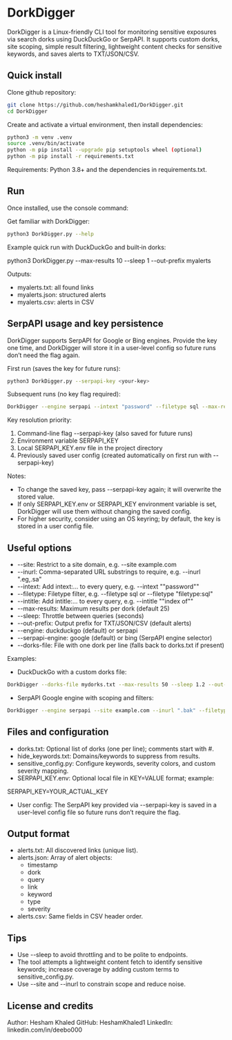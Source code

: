 # DorkDigger

DorkDigger is a Linux-friendly CLI tool for monitoring sensitive exposures via search dorks using DuckDuckGo or SerpAPI. It supports custom dorks, site scoping, simple result filtering, lightweight content checks for sensitive keywords, and saves alerts to TXT/JSON/CSV.

## Quick install

Clone github repository:

```bash
git clone https://github.com/heshamkhaled1/DorkDigger.git
cd DorkDigger
```

Create and activate a virtual environment, then install dependencies:

```bash
python3 -m venv .venv
source .venv/bin/activate
python -m pip install --upgrade pip setuptools wheel (optional)
python -m pip install -r requirements.txt
```

Requirements: Python 3.8+ and the dependencies in requirements.txt.

## Run

Once installed, use the console command:

Get familiar with DorkDigger:
```bash
python3 DorkDigger.py --help
```

Example quick run with DuckDuckGo and built‑in dorks:

python3 DorkDigger.py --max-results 10 --sleep 1 --out-prefix myalerts

Outputs:

- myalerts.txt: all found links
- myalerts.json: structured alerts
- myalerts.csv: alerts in CSV


## SerpAPI usage and key persistence

DorkDigger supports SerpAPI for Google or Bing engines. Provide the key one time, and DorkDigger will store it in a user-level config so future runs don’t need the flag again.

First run (saves the key for future runs):

```bash
python3 DorkDigger.py --serpapi-key <your-key>
```

Subsequent runs (no key flag required):

```bash
DorkDigger --engine serpapi --intext "password" --filetype sql --max-results 10 --sleep 1.5 --out-prefix test_alerts
```

Key resolution priority:

1) Command-line flag --serpapi-key (also saved for future runs)
2) Environment variable SERPAPI_KEY
3) Local SERPAPI_KEY.env file in the project directory
4) Previously saved user config (created automatically on first run with --serpapi-key)

Notes:

- To change the saved key, pass --serpapi-key again; it will overwrite the stored value.
- If only SERPAPI_KEY.env or SERPAPI_KEY environment variable is set, DorkDigger will use them without changing the saved config.
- For higher security, consider using an OS keyring; by default, the key is stored in a user config file.


## Useful options

- --site: Restrict to a site domain, e.g. --site example.com
- --inurl: Comma-separated URL substrings to require, e.g. --inurl ".eg,.sa"
- --intext: Add intext:… to every query, e.g. --intext "\"password\""
- --filetype: Filetype filter, e.g. --filetype sql or --filetype "filetype:sql"
- --intitle: Add intitle:… to every query, e.g. --intitle "\"index of\""
- --max-results: Maximum results per dork (default 25)
- --sleep: Throttle between queries (seconds)
- --out-prefix: Output prefix for TXT/JSON/CSV (default alerts)
- --engine: duckduckgo (default) or serpapi
- --serpapi-engine: google (default) or bing (SerpAPI engine selector)
- --dorks-file: File with one dork per line (falls back to dorks.txt if present)

Examples:

- DuckDuckGo with a custom dorks file:

```bash
DorkDigger --dorks-file mydorks.txt --max-results 50 --sleep 1.2 --out-prefix dd_out
```

- SerpAPI Google engine with scoping and filters:

```bash
DorkDigger --engine serpapi --site example.com --inurl ".bak" --filetype "sql" --max-results 20 --sleep 1 --out-prefix ex_alerts
```

## Files and configuration

- dorks.txt: Optional list of dorks (one per line); comments start with \#.
- hide_keywords.txt: Domains/keywords to suppress from results.
- sensitive_config.py: Configure keywords, severity colors, and custom severity mapping.
- SERPAPI_KEY.env: Optional local file in KEY=VALUE format; example:

SERPAPI_KEY=YOUR_ACTUAL_KEY
- User config: The SerpAPI key provided via --serpapi-key is saved in a user-level config file so future runs don’t require the flag.


## Output format

- alerts.txt: All discovered links (unique list).
- alerts.json: Array of alert objects:
    - timestamp
    - dork
    - query
    - link
    - keyword
    - type
    - severity
- alerts.csv: Same fields in CSV header order.


## Tips

- Use --sleep to avoid throttling and to be polite to endpoints.
- The tool attempts a lightweight content fetch to identify sensitive keywords; increase coverage by adding custom terms to sensitive_config.py.
- Use --site and --inurl to constrain scope and reduce noise.


## License and credits

Author: Hesham Khaled
GitHub: HeshamKhaled1
LinkedIn: linkedin.com/in/deebo000
